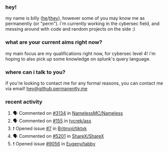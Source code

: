 ### hey!
my name is billy ([he](https://en.pronouns.page/he/him)/[they](https://en.pronouns.page/they/them)), however some of you may know me as permanently (or "perm"). i'm currently working in the cybersec field, and messing around with code and random projects on the side :)

### what are your current aims right now?
my main focus are my qualifications right now, for cybersec level 4! i'm hoping to also pick up some knowledge on splunk's query language.

### where can i talk to you?
if you're looking to contact me for any formal reasons, you can contact me via email! [hey@github.permanently.me](mailto:hey@github.permanently.me)

### recent activity
<!--START_SECTION:activity-->
1. 🗣 Commented on [#3134](https://github.com/NamelessMC/Nameless/issues/3134#issuecomment-1862623518) in [NamelessMC/Nameless](https://github.com/NamelessMC/Nameless)
2. 🗣 Commented on [#155](https://github.com/tycrek/ass/issues/155#issuecomment-1849030886) in [tycrek/ass](https://github.com/tycrek/ass)
3. ❗ Opened issue [#7](https://github.com/Britmoji/tiktxk/issues/7) in [Britmoji/tiktxk](https://github.com/Britmoji/tiktxk)
4. 🗣 Commented on [#5201](https://github.com/ShareX/ShareX/issues/5201#issuecomment-1768343149) in [ShareX/ShareX](https://github.com/ShareX/ShareX)
5. ❗ Opened issue [#9056](https://github.com/Eugeny/tabby/issues/9056) in [Eugeny/tabby](https://github.com/Eugeny/tabby)
<!--END_SECTION:activity-->
